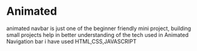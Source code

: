 # Animated 

animated navbar is just one of the beginner friendly mini project,
building small projects help in better understanding of the tech used
in Animated Navigation bar i have used HTML,CSS,JAVASCRIPT
